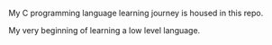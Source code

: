 My C programming language learning journey is housed in this repo.

My very beginning of learning a low level language.
